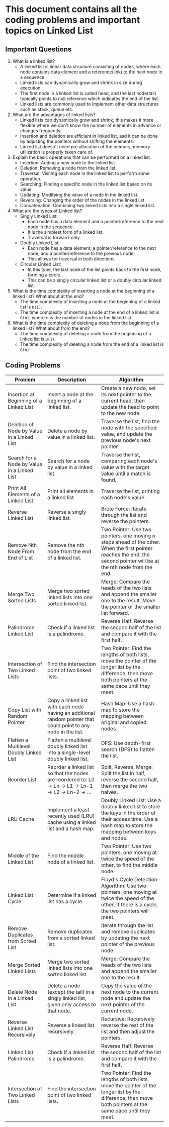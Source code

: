 # This document contains all the coding problems and important topics on Linked List

## Important Questions

1. What is a linked list?
    - A linked list is linear data structure consisting of nodes, where each node contains data element and a reference(link) to the next node in a sequence.
    - Linked lists can dynamically grow and shrink in size during execution.
    - The first node in a linked list is called head, and the last node(tail) typically points to null reference which indicates the end of the list.
    - Linked lists are commonly used to implement other data structures such as stack, queue etc.
2. What are the advantages of linked lists?
    - Linked lists can dynamically grow and shrink, this makes it more flexible where we don't know the number of elements in advance or changes frequently.
    - Insertion and deletion are efficient in linked list, asd it can be done by adjusting the pointers without shifting the elements.
    - Linked list doesn't need  pre allocation of the memory, memory utilization is properly taken care of.
3. Explain the basic operations that can be performed on a linked list.
    - Insertion: Adding a new node to the linked list
    - Deletion: Removing a node from the linked list.
    - Traversal: Visiting each node in the linked list to perform some operation. 
    - Searching: Finding a specific node in the linked list based on its value.
    - Updating: Modifying the value of a node in the linked list.
    - Reversing: Changing the order of the nodes in the linked list 
    - Concatenation: Combining two linked lists into a single linked list.
4. What are the types of Linked list?
    - Singly Linked List: 
        - Each node has a data element and a pointer/reference to the next node in the sequence. 
        - It is the simplest form of a linked list.
        - Traversal is forward-only.
    - Doubly Linked List: 
        - Each node has a data element, a pointer/reference to the next node, and a pointer/reference to the previous node. 
        - This allows for traversal in both directions.
    - Circular Linked List: 
        - In this type, the last node of the list points back to the first node, forming a circle. 
        - This can be a singly circular linked list or a doubly circular linked list.
5. What is the time complexity of inserting a node at the beginning of a linked list? What about at the end?
    - The time complexity of inserting a node at the beginning of a linked list is `O(1)`.
    - The time complexity of inserting a node at the end of a linked list is `O(n)`, where n is the number of nodes in the linked list
6. What is the time complexity of deleting a node from the beginning of a linked list? What about from the end?
    - The time complexity of deleting a node from the beginning of a linked list is `O(1)`.
    - The time complexity of deleting a node from the end of a linked list is `O(n)`.

## Coding Problems

| Problem                                                      | Description                                                                                                        | Algorithm                                                                                                                                                            |
|--------------------------------------------------------------|--------------------------------------------------------------------------------------------------------------------|----------------------------------------------------------------------------------------------------------------------------------------------------------------------|
| Insertion at Beginning of a Linked List                      | Insert a node at the beginning of a linked list.                                                                  | Create a new node, set its next pointer to the current head, then update the head to point to the new node. |
| Deletion of Node by Value in a Linked List                   | Delete a node by value in a linked list.                                                                          | Traverse the list, find the node with the specified value, and update the previous node's next pointer. |
| Search for a Node by Value in a Linked List                  | Search for a node by value in a linked list.                                                                     | Traverse the list, comparing each node's value with the target value until a match is found.           |
| Print All Elements of a Linked List                          | Print all elements in a linked list.                                                                             | Traverse the list, printing each node's value.                                                           |
| Reverse Linked List                                          | Reverse a singly linked list.                                                                                      | Brute Force: Iterate through the list and reverse the pointers.                                                                                                      |
| Remove Nth Node From End of List                             | Remove the nth node from the end of a linked list.                                                                  | Two Pointer: Use two pointers, one moving n steps ahead of the other. When the first pointer reaches the end, the second pointer will be at the nth node from the end. |
| Merge Two Sorted Lists                                       | Merge two sorted linked lists into one sorted linked list.                                                         | Merge: Compare the heads of the two lists and append the smaller one to the result. Move the pointer of the smaller list forward.                                    |
| Palindrome Linked List                                       | Check if a linked list is a palindrome.                                                                            | Reverse Half: Reverse the second half of the list and compare it with the first half.                                                                                 |
| Intersection of Two Linked Lists                             | Find the intersection point of two linked lists.                                                                   | Two Pointer: Find the lengths of both lists, move the pointer of the longer list by the difference, then move both pointers at the same pace until they meet. |
| Copy List with Random Pointer                                | Copy a linked list with each node having an additional random pointer that could point to any node in the list.  | Hash Map: Use a hash map to store the mapping between original and copied nodes.                                                                                        |
| Flatten a Multilevel Doubly Linked List                      | Flatten a multilevel doubly linked list into a single-level doubly linked list.                                    | DFS: Use depth-first search (DFS) to flatten the list.                                                                                                                 |
| Reorder List                                                 | Reorder a linked list so that the nodes are reordered to: L0 → Ln → L1 → Ln-1 → L2 → Ln-2 → ...               | Split, Reverse, Merge: Split the list in half, reverse the second half, then merge the two halves.                                                                   |
| LRU Cache                                                   | Implement a least recently used (LRU) cache using a linked list and a hash map.                                   | Doubly Linked List: Use a doubly linked list to store the keys in the order of their access time. Use a hash map to store the mapping between keys and nodes.      |
| Middle of the Linked List                                   | Find the middle node of a linked list.                                                                             | Two Pointer: Use two pointers, one moving at twice the speed of the other, to find the middle node.    |
| Linked List Cycle                                           | Determine if a linked list has a cycle.                                                                           | Floyd's Cycle Detection Algorithm: Use two pointers, one moving at twice the speed of the other. If there is a cycle, the two pointers will meet. |
| Remove Duplicates from Sorted List                          | Remove duplicates from a sorted linked list.                                                                      | Iterate through the list and remove duplicates by updating the next pointer of the previous node.     |
| Merge Sorted Linked Lists                                   | Merge two sorted linked lists into one sorted linked list.                                                        | Merge: Compare the heads of the two lists and append the smaller one to the result.                    |
| Delete Node in a Linked List                                | Delete a node (except the tail) in a singly linked list, given only access to that node.                        | Copy the value of the next node to the current node and update the next pointer of the current node.  |
| Reverse Linked List Recursively                             | Reverse a linked list recursively.                                                                                | Recursive: Recursively reverse the rest of the list and then adjust the pointers.                      |
| Linked List Palindrome                                      | Check if a linked list is a palindrome.                                                                           | Reverse Half: Reverse the second half of the list and compare it with the first half.                  |
| Intersection of Two Linked Lists                            | Find the intersection point of two linked lists.                                                                  | Two Pointer: Find the lengths of both lists, move the pointer of the longer list by the difference, then move both pointers at the same pace until they meet. |
